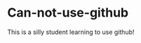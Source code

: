 # Can-not-use-github
This is a silly student learning to use github!                                                                                                      
